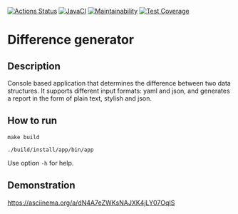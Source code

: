 [![Actions Status](https://github.com/VasilyevPS/java-project-71/workflows/hexlet-check/badge.svg)](https://github.com/VasilyevPS/java-project-71/actions)
[![JavaCI](https://github.com/VasilyevPS/java-project-71/actions/workflows/main.yml/badge.svg)](https://github.com/VasilyevPS/java-project-71/actions)
[![Maintainability](https://api.codeclimate.com/v1/badges/a18102772b8cb1d5a257/maintainability)](https://codeclimate.com/github/VasilyevPS/java-project-71/maintainability)
[![Test Coverage](https://api.codeclimate.com/v1/badges/a18102772b8cb1d5a257/test_coverage)](https://codeclimate.com/github/VasilyevPS/java-project-71/test_coverage)

# Difference generator
## Description
Console based application that determines the difference between two data structures. 
It supports different input formats: yaml and json, and generates a report in the form of plain text, stylish and json.


## How to run

`make build`

`./build/install/app/bin/app`

Use option `-h` for help.


## Demonstration
https://asciinema.org/a/dN4A7eZWKsNAJXK4jLY07OqIS